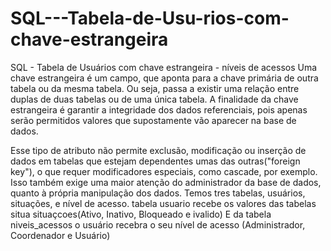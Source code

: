 # SQL---Tabela-de-Usu-rios-com-chave-estrangeira
SQL - Tabela de Usuários com chave estrangeira - níveis de acessos
Uma chave estrangeira é um campo, que aponta para a chave primária de outra tabela ou da mesma tabela. Ou seja, passa a existir uma relação entre duplas de duas tabelas ou de uma única tabela. A finalidade da chave estrangeira é garantir a integridade dos dados referenciais, pois apenas serão permitidos valores que supostamente vão aparecer na base de dados.

Esse tipo de atributo não permite exclusão, modificação ou inserção de dados em tabelas que estejam dependentes umas das outras("foreign key"), o que requer modificadores especiais, como cascade, por exemplo. Isso também exige uma maior atenção do administrador da base de dados, quanto à própria manipulação dos dados.
Temos  tres tabelas, usuários, situações, e nível de acesso. tabela usuario recebe os valores das tabelas situa situaçcoes(Ativo, Inativo, Bloqueado e ivalido)
 E da tabela niveis_acessos o usuário recebra o seu nível de acesso (Administrador, Coordenador e Usuário)

